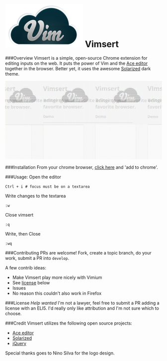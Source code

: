 ![Vimsert logo](/demo/assets/logo.png)
Vimsert
=======

###Overview
Vimsert is a simple, open-source Chrome extension for editing inputs on the
web. It puts the power of Vim and the [Ace editor][ace_editor] together in the
browser. Better yet, it uses the awesome [Solarized][solarized_theme] dark theme.

![Animated GIF demo](/demo/assets/demo.gif)

###Installation
From your chrome browser, [click here][vimsert_plugin] and 'add to chrome'.

###Usage:
Open the editor
    
    Ctrl + i # focus must be on a textarea

Write changes to the textarea

    :w

Close vimsert

    :q

Write, then Close

    :wq

###Contributing
PRs are welcome! Fork, create a topic branch, do your work, submit a PR into
`develop`.

A few contrib ideas:
- Make Vimsert play more nicely with Vimium
- See [license](#license) below
- Issues
- No reason this couldn't also work in Firefox

###License
*Help wanted* I'm not a lawyer, feel free to submit a PR adding a license with
an ELI5. I'd really only like attribution and I'm not sure which to choose.

###Credit
Vimsert utilizes the following open source projects:
- [Ace editor](ace_editor)
- [Solarized](solarized_theme)
- [jQuery](jquery_home)

Special thanks goes to Nino Silva for the logo design.

[ace_editor]: http://ace.c9.io
[solarized_theme]: http://ethanschoonover.com/solarized
[jquery_home]: https://jquery.com
[vimsert_plugin]: https://chrome.google.com/webstore/detail/vimsert/eljjplndnkopkklknfggleclpmiiddac
[ace_license]: https://github.com/ajaxorg/ace/blob/master/LICENSE
